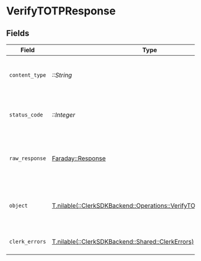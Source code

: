 # VerifyTOTPResponse


## Fields

| Field                                                                                                                 | Type                                                                                                                  | Required                                                                                                              | Description                                                                                                           |
| --------------------------------------------------------------------------------------------------------------------- | --------------------------------------------------------------------------------------------------------------------- | --------------------------------------------------------------------------------------------------------------------- | --------------------------------------------------------------------------------------------------------------------- |
| `content_type`                                                                                                        | *::String*                                                                                                            | :heavy_check_mark:                                                                                                    | HTTP response content type for this operation                                                                         |
| `status_code`                                                                                                         | *::Integer*                                                                                                           | :heavy_check_mark:                                                                                                    | HTTP response status code for this operation                                                                          |
| `raw_response`                                                                                                        | [Faraday::Response](https://www.rubydoc.info/gems/faraday/Faraday/Response)                                           | :heavy_check_mark:                                                                                                    | Raw HTTP response; suitable for custom response parsing                                                               |
| `object`                                                                                                              | [T.nilable(::ClerkSDKBackend::Operations::VerifyTOTPResponseBody)](../../models/operations/verifytotpresponsebody.md) | :heavy_minus_sign:                                                                                                    | The provided TOTP or backup code was correct.                                                                         |
| `clerk_errors`                                                                                                        | [T.nilable(::ClerkSDKBackend::Shared::ClerkErrors)](../../models/shared/clerkerrors.md)                               | :heavy_minus_sign:                                                                                                    | Request was not successful                                                                                            |